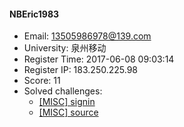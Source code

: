 #### NBEric1983  

* Email: 13505986978@139.com  
* University: 泉州移动  
* Register Time: 2017-06-08 09:03:14  
* Register IP: 183.250.225.98  
* Score: 11  
* Solved challenges: 
  * [[MISC] signin](https://github.com/SniperOJ/Challenges/blob/master/web/signin.json)  
  * [[MISC] source](https://github.com/SniperOJ/Challenges/blob/master/web/source.json)  
